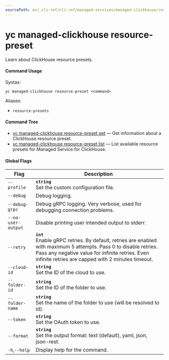 ```yaml
---
sourcePath: en/_cli-ref/cli-ref/managed-services/managed-clickhouse/resource-preset/index.md
---
```

# yc managed-clickhouse resource-preset

Learn about ClickHouse resource presets.

#### Command Usage

Syntax: 

`yc managed-clickhouse resource-preset <command>`

Aliases: 

- `resource-presets`

#### Command Tree

- [yc managed-clickhouse resource-preset get](get.md) — Get information about a ClickHouse resource preset.
- [yc managed-clickhouse resource-preset list](list.md) — List available resource presets for Managed Service for ClickHouse.

#### Global Flags

| Flag | Description |
|----|----|
|`--profile`|<b>`string`</b><br/>Set the custom configuration file.|
|`--debug`|Debug logging.|
|`--debug-grpc`|Debug gRPC logging. Very verbose, used for debugging connection problems.|
|`--no-user-output`|Disable printing user intended output to stderr.|
|`--retry`|<b>`int`</b><br/>Enable gRPC retries. By default, retries are enabled with maximum 5 attempts. Pass 0 to disable retries. Pass any negative value for infinite retries. Even infinite retries are capped with 2 minutes timeout.|
|`--cloud-id`|<b>`string`</b><br/>Set the ID of the cloud to use.|
|`--folder-id`|<b>`string`</b><br/>Set the ID of the folder to use.|
|`--folder-name`|<b>`string`</b><br/>Set the name of the folder to use (will be resolved to id).|
|`--token`|<b>`string`</b><br/>Set the OAuth token to use.|
|`--format`|<b>`string`</b><br/>Set the output format: text (default), yaml, json, json-rest.|
|`-h`,`--help`|Display help for the command.|
